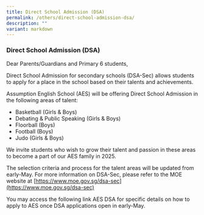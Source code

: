 ```yaml
---
title: Direct School Admission (DSA)
permalink: /others/direct-school-admission-dsa/
description: ""
variant: markdown
---
```

### Direct School Admission (DSA)

Dear Parents/Guardians and Primary 6 students,

Direct School Admission for secondary schools (DSA-Sec) allows students to apply for a place in the school based on their talents and achievements.

Assumption English School (AES) will be offering Direct School Admission in the following areas of talent:

*   Basketball (Girls & Boys)
*   Debating & Public Speaking (Girls & Boys)
*   Floorball (Boys)
*   Football (Boys)
*   Judo (Girls & Boys)

We invite students who wish to grow their talent and passion in these areas to become a part of our AES family in 2025.

The selection criteria and process for the talent areas will be updated from early-May. For more information on DSA-Sec, please refer to the MOE website at [https://www.moe.gov.sg/dsa-sec](https://www.moe.gov.sg/dsa-sec)

You may access the following link AES DSA for specific details on how to apply to AES once DSA applications open in early-May.